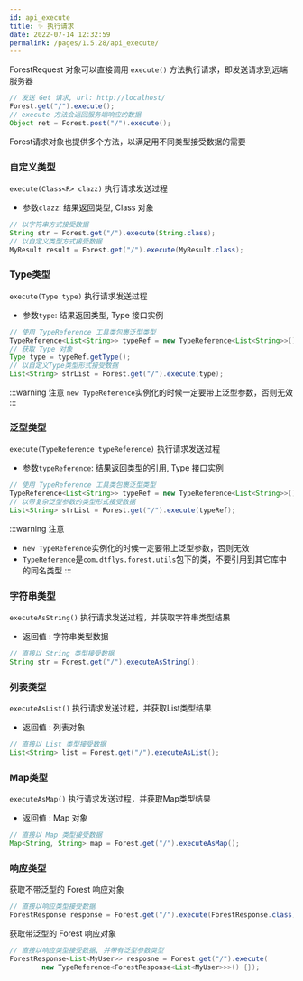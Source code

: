 ```yaml
---
id: api_execute
title: ✨ 执行请求
date: 2022-07-14 12:32:59
permalink: /pages/1.5.28/api_execute/
---
```


ForestRequest 对象可以直接调用 `execute()` 方法执行请求，即发送请求到远端服务器

```java
// 发送 Get 请求, url: http://localhost/
Forest.get("/").execute();
// execute 方法会返回服务端响应的数据
Object ret = Forest.post("/").execute();
```

Forest请求对象也提供多个方法，以满足用不同类型接受数据的需要

### 自定义类型

`execute(Class<R> clazz)` 执行请求发送过程
- 参数`clazz`:  结果返回类型, Class 对象

```java
// 以字符串方式接受数据
String str = Forest.get("/").execute(String.class);
// 以自定义类型方式接受数据
MyResult result = Forest.get("/").execute(MyResult.class);
```

### Type类型

`execute(Type type)` 执行请求发送过程
- 参数`type`:  结果返回类型, Type 接口实例

```java
// 使用 TypeReference 工具类包裹泛型类型
TypeReference<List<String>> typeRef = new TypeReference<List<String>>() {};
// 获取 Type 对象
Type type = typeRef.getType();
// 以自定义Type类型形式接受数据
List<String> strList = Forest.get("/").execute(type);
```

:::warning 注意
`new TypeReference`实例化的时候一定要带上泛型参数，否则无效
:::


### 泛型类型

`execute(TypeReference typeReference)` 执行请求发送过程
- 参数`typeReference`:  结果返回类型的引用, Type 接口实例

```java
// 使用 TypeReference 工具类包裹泛型类型
TypeReference<List<String>> typeRef = new TypeReference<List<String>>() {};
// 以带复杂泛型参数的类型形式接受数据
List<String> strList = Forest.get("/").execute(typeRef);
```

:::warning 注意
- `new TypeReference`实例化的时候一定要带上泛型参数，否则无效
- `TypeReference`是`com.dtflys.forest.utils`包下的类，不要引用到其它库中的同名类型
  :::


### 字符串类型

`executeAsString()` 执行请求发送过程，并获取字符串类型结果
- 返回值 : 字符串类型数据

```java
// 直接以 String 类型接受数据
String str = Forest.get("/").executeAsString();
```

### 列表类型

`executeAsList()` 执行请求发送过程，并获取List类型结果
- 返回值 : 列表对象

```java
// 直接以 List 类型接受数据
List<String> list = Forest.get("/").executeAsList();
```

### Map类型

`executeAsMap()` 执行请求发送过程，并获取Map类型结果
- 返回值 : Map 对象

```java
// 直接以 Map 类型接受数据
Map<String, String> map = Forest.get("/").executeAsMap();
```

### 响应类型

获取不带泛型的 Forest 响应对象

```java
// 直接以响应类型接受数据
ForestResponse response = Forest.get("/").execute(ForestResponse.class);
```

获取带泛型的 Forest 响应对象
       
```java
// 直接以响应类型接受数据, 并带有泛型参数类型
ForestResponse<List<MyUser>> resposne = Forest.get("/").execute(
        new TypeReference<ForestResponse<List<MyUser>>>() {});
```
